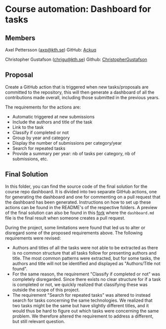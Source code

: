 # Course automation: Dashboard for tasks

## Members

Axel Pettersson (axp@kth.se)
GitHub: [Ackuq](https://github.com/Ackuq)

Christopher Gustafson (chrigu@kth.se)
Github: [ChristopherGustafson](https://github.com/ChristopherGustafson)

## Proposal

Create a GitHub action that is triggered when new tasks/proposals are committed to the repository, this will then generate a dashboard of all the contributions made overall, including those submitted in the previous years.

The requirements for the actions are:

-   Automatic triggered at new submissions
-   Include the authors and title of the task
-   Link to the task
-   Classify if completed or not
-   Group by year and category
-   Display the number of submissions per category/year
-   Search for repeated tasks
-   Provide a summary per year: nb of tasks per category, nb of submissions, etc.

## Final Solution

In this folder, you can find the source code of the final solution for the course repo dashboard. It is divided into two separate GitHub actions, one for generating the dashboard and one for commenting on a pull request that the dashboard has been generated. Instructions on how to set up these actions can be found in the README's of the respective folders. A preview of the final solution can also be found in this [fork](https://github.com/Ackuq/devops-course) where the ```dashboard.md``` file is the final result when someone creates a pull request.

During the project, some limitations were found that led us to alter or disregard some of the proposed requirements above. The following requirements were revised:

* Authors and titles of all the tasks were not able to be extracted as there is no common structure that all tasks follow for presenting authors and title. The most common patterns were extracted, but for some tasks, the authors and title will not be identified and displayed as "Authors/Title not found".
* For the same reason, the requirement "Classify if completed or not" was completely disregarded. Since there exists no clear structure for if a task is completed or not, we quickly realized that classifying these was outside the scope of this project.
* The requirement "Search for repeated tasks" was altered to instead search for tasks concerning the same technologies. We realized that two tasks might be the same but have slightly different titles, and it would thus be hard to figure out which tasks were concerning the same problem. We therefore altered the requirement to address a different, but still relevant question.